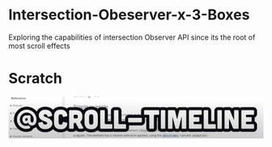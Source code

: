 # Intersection-Obeserver-x-3-Boxes
Exploring the capabilities of intersection Observer API since its the root of most scroll effects

# Scratch
![alt text](image.png)